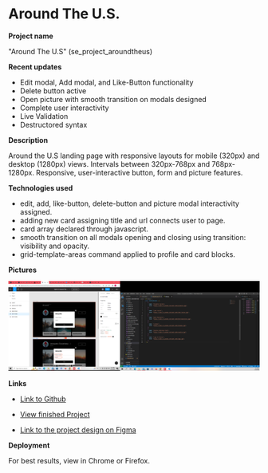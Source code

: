# Around The U.S.

**Project name**

"Around The U.S" (se_project_aroundtheus)

**Recent updates**

- Edit modal, Add modal, and Like-Button functionality
- Delete button active
- Open picture with smooth transition on modals designed
- Complete user interactivity
- Live Validation
- Destructored syntax

**Description**

Around the U.S landing page with responsive layouts for mobile (320px) and desktop (1280px) views. Intervals between 320px-768px and 768px-1280px.
Responsive, user-interactive button, form and picture features.

**Technologies used**

- edit, add, like-button, delete-button and picture modal interactivity assigned.
- adding new card assigning title and url connects user to page.
- card array declared through javascript.
- smooth transition on all modals opening and closing using transition: visibility and opacity.
- grid-template-areas command applied to profile and card blocks.

**Pictures**

![alt text](./images/readme/screenshot.png)

**Links**

- [Link to Github](https://github.com/DominickDJ/se_project_aroundtheus.git)

- [View finished Project](https://dominickdj.github.io/se_project_aroundtheus/)

- [Link to the project design on Figma](https://www.figma.com/file/m79HxYeZpOXRw0Tz2eZGOV/Sprint-5%3A-Around-The-U.S.-%7C-desktop-%2B-mobile?node-id=0-1&t=MVefN4hChhv40Gc3-0)

**Deployment**

For best results, view in Chrome or Firefox.
